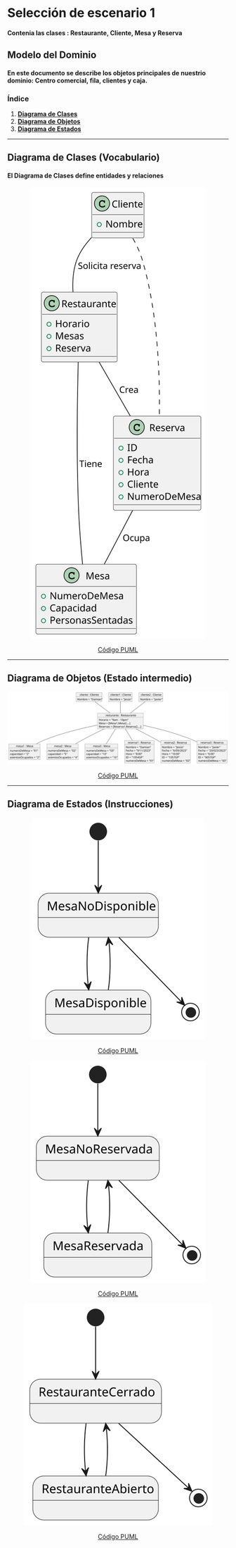 # Selección de escenario 1
#### Contenia las clases : Restaurante, Cliente, Mesa y  Reserva


## Modelo del Dominio

#### En este documento se describe los objetos principales de nuestrio dominio: Centro comercial, fila, clientes y caja.

### Índice 
1. [**Diagrama de Clases**](#diagrama-de-clases)
2. [**Diagrama de Objetos**](#diagrama-de-objetos)
3. [**Diagrama de Estados**](#diagrama-de-estados)

-----
## Diagrama de Clases (Vocabulario)
#### El Diagrama de Clases define entidades y relaciones

<div align=center>

![](/entregas/palmaCamila/reto-003/images/Diagrama%20de%20clases.svg)

[Código PUML](/entregas/palmaCamila/reto-003/docs/class.mdd.puml)
</div>

------
## Diagrama de Objetos (Estado intermedio)

<div align=center>

![](/entregas/palmaCamila/reto-003/images/Diagrama%20de%20objetos.svg)

[Código PUML](/entregas/palmaCamila/reto-003/docs/obj.mdd.puml)
</div>

------
## Diagrama de Estados (Instrucciones)

<div align=center>

![](/entregas/palmaCamila/reto-003/images/Diagrama%20de%20Estados%201.svg)

[Código PUML](/entregas/palmaCamila/reto-003/docs/states.mdd.puml)
</div>

<div align=center>

![](/entregas/palmaCamila/reto-003/images/Diagrama%20de%20Estados%202.svg)

[Código PUML](/entregas/palmaCamila/reto-003/docs/states1.mdd.puml)
</div>

<div align=center>

![](/entregas/palmaCamila/reto-003/images/Diagrama%20de%20Estados.svg)

[Código PUML](/entregas/palmaCamila/reto-003/docs/states2.mdd.puml)
</div>